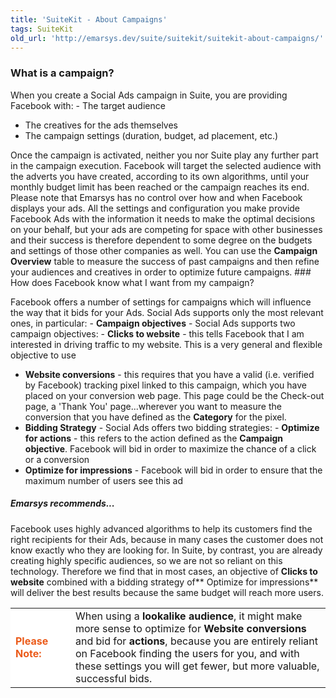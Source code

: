 ```yaml
---
title: 'SuiteKit - About Campaigns'
tags: SuiteKit
old_url: 'http://emarsys.dev/suite/suitekit/suitekit-about-campaigns/'
---
```


### What is a campaign?

 When you create a Social Ads campaign in Suite, you are providing Facebook with: - The target audience
- The creatives for the ads themselves
- The campaign settings (duration, budget, ad placement, etc.)
 
 Once the campaign is activated, neither you nor Suite play any further part in the campaign execution. Facebook will target the selected audience with the adverts you have created, according to its own algorithms, until your monthly budget limit has been reached or the campaign reaches its end. Please note that Emarsys has no control over how and when Facebook displays your ads. All the settings and configuration you make provide Facebook Ads with the information it needs to make the optimal decisions on your behalf, but your ads are competing for space with other businesses and their success is therefore dependent to some degree on the budgets and settings of those other companies as well. You can use the **Campaign Overview** table to measure the success of past campaigns and then refine your audiences and creatives in order to optimize future campaigns. ### How does Facebook know what I want from my campaign?

 Facebook offers a number of settings for campaigns which will influence the way that it bids for your Ads. Social Ads supports only the most relevant ones, in particular: - **Campaign objectives** - Social Ads supports two campaign objectives: - **Clicks to website** - this tells Facebook that I am interested in driving traffic to my website. This is a very general and flexible objective to use
- **Website conversions** - this requires that you have a valid (i.e. verified by Facebook) tracking pixel linked to this campaign, which you have placed on your conversion web page. This page could be the Check-out page, a 'Thank You' page...wherever you want to measure the conversion that you have defined as the **Category** for the pixel.
- **Bidding Strategy** - Social Ads offers two bidding strategies: - **Optimize for actions** - this refers to the action defined as the **Campaign objective**. Facebook will bid in order to maximize the chance of a click or a conversion
- **Optimize for impressions** - Facebook will bid in order to ensure that the maximum number of users see this ad

##### Emarsys recommends...

 Facebook uses highly advanced algorithms to help its customers find the right recipients for their Ads, because in many cases the customer does not know exactly who they are looking for. In Suite, by contrast, you are already creating highly specific audiences, so we are not so reliant on this technology. Therefore we find that in most cases, an objective of **Clicks to website** combined with a bidding strategy of** Optimize for impressions** will deliver the best results because the same budget will reach more users. <table style="width: 100%;"><tbody><tr><td style="text-align: left; width: 80px; border-color: #fff; background-color: #fff; color: #eb5a19;">**Please Note:**</td> <td>When using a **lookalike audience**, it might make more sense to optimize for **Website conversions** and bid for **actions**, because you are entirely reliant on Facebook finding the users for you, and with these settings you will get fewer, but more valuable, successful bids.</td></tr></tbody></table>